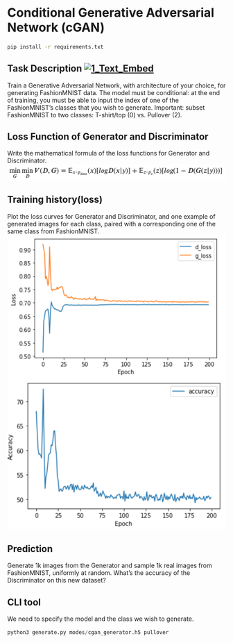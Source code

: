 # Conditional Generative Adversarial Network (cGAN)

```sh
pip install -r requirements.txt
```

## Task Description [![1_Text_Embed](https://colab.research.google.com/assets/colab-badge.svg)](https://colab.research.google.com/)
Train a Generative Adversarial Network, with architecture of your choice, for
generating FashionMNIST data. The model must be conditional: at the end of
training, you must be able to input the index of one of the FashionMNIST’s classes
that you wish to generate. Important: subset FashionMNIST to two classes:
T-shirt/top (0) vs. Pullover (2). 

## Loss Function of Generator and Discriminator
Write the mathematical formula of the loss functions for Generator and Discriminator.
![Alt text](images/loss_function.png?raw=true "Loss function")

## Training history(loss)
Plot the loss curves for Generator and Discriminator, and one example of generated images for
each class, paired with a corresponding one of the same class from FashionMNIST.
![Alt text](images/loss_history.png?raw=true "Loss history")
![Alt text](images/accuracy.png?raw=true "Accuracy history")

## Prediction
Generate 1k images from the Generator and sample 1k real images from
FashionMNIST, uniformly at random. What’s the accuracy of the Discriminator on this
new dataset? 


## CLI tool
We need to specify the model and the class we wish to generate.
```python
python3 generate.py modes/cgan_generator.h5 pullover
```
